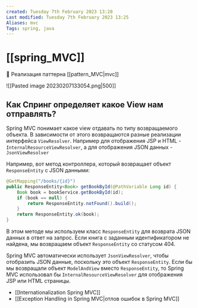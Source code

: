 ```yaml
---
created: Tuesday 7th February 2023 13:28
Last modified: Tuesday 7th February 2023 13:25
Aliases: mvc
Tags: spring, java
---
```


# [[spring_MVC]]

📌 Реализация паттерна [[pattern_MVC|mvc]] 

![[Pasted image 20230207133054.png|500]]

## Как Спринг определяет какое View нам отправлять?

Spring MVC понимает какое view отдавать по типу возвращаемого объекта. В зависимости от этого возвращаются разные реализации интерфейса `ViewResolver`. Например для отображения JSP и HTML - `InternalResourceViewResolver`, а для отображения JSON данных - `JsonViewResolver`


Например, вот метод контроллера, который возвращает объект `ResponseEntity` с JSON данными:

```java
@GetMapping("/books/{id}")
public ResponseEntity<Book> getBookById(@PathVariable Long id) {
    Book book = bookService.getBookById(id);
    if (book == null) {
        return ResponseEntity.notFound().build();
    }
    return ResponseEntity.ok(book);
}
```

В этом методе мы используем класс `ResponseEntity` для возврата JSON данных в ответ на запрос. Если книга с заданным идентификатором не найдена, мы возвращаем объект `ResponseEntity` со статусом 404.

Spring MVC автоматически использует `JsonViewResolver`, чтобы отобразить JSON данные, поскольку это объект `ResponseEntity`. Если бы мы возвращали объект `ModelAndView` вместо `ResponseEntity`, то Spring MVC использовал бы `InternalResourceViewResolver` для отображения JSP или HTML страницы.

- [[Internationalization Spring MVC]]
- [[Exception Handling in Spring MVC|отлов ошибок в Spring MVC]]
